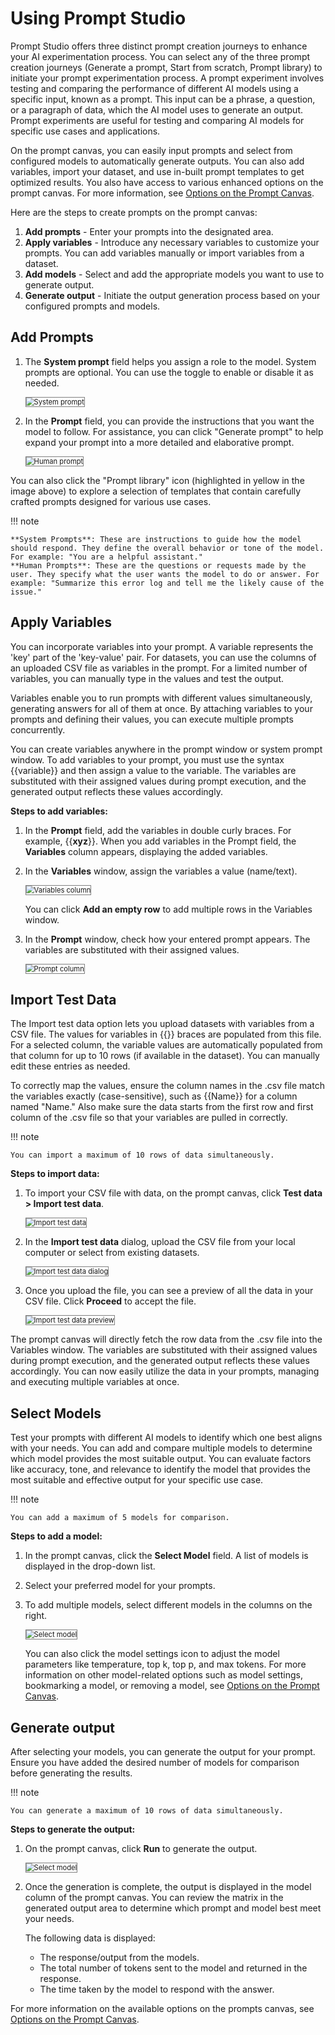 # Using Prompt Studio

Prompt Studio offers three distinct prompt creation journeys to enhance your AI experimentation process. You can select any of the three prompt creation journeys (Generate a prompt, Start from scratch, Prompt library) to initiate your prompt experimentation process. A prompt experiment involves testing and comparing the performance of different AI models using a specific input, known as a prompt. This input can be a phrase, a question, or a paragraph of data, which the AI model uses to generate an output. Prompt experiments are useful for testing and comparing AI models for specific use cases and applications.

On the prompt canvas, you can easily input prompts and select from configured models to automatically generate outputs. You can also add variables, import your dataset, and use in-built prompt templates to get optimized results. You also have access to various enhanced options on the prompt canvas. For more information, see [Options on the Prompt Canvas](../playground/options-prompt-canvas.md).

Here are the steps to create prompts on the prompt canvas:

1. **Add prompts** - Enter your prompts into the designated area.
2. **Apply variables** - Introduce any necessary variables to customize your prompts. You can add variables manually or import variables from a dataset.
3. **Add models** - Select and add the appropriate models you want to use to generate output.
4. **Generate output** - Initiate the output generation process based on your configured prompts and models.


## Add Prompts

1. The **System prompt** field helps you assign a role to the model. 
System prompts are optional. You can use the toggle to enable or disable it as needed.

    <img src="../images/promptcanvas-systemprompt.png" alt="System prompt" title="System prompt" style="border: 1px solid gray; zoom:80%;">
	
2. In the **Prompt** field, you can provide the instructions that you want the model to follow.
For assistance, you can click "Generate prompt" to help expand your prompt into a more detailed and elaborative prompt.  

    <img src="../images/promptcanvas_human_prompt.png" alt="Human prompt" title="Human prompt" style="border: 1px solid gray; zoom:80%;">
 
You can also click the "Prompt library" icon (highlighted in yellow in the image above) to explore a selection of templates that contain carefully crafted prompts designed for various use cases.

!!! note

    **System Prompts**: These are instructions to guide how the model should respond. They define the overall behavior or tone of the model. For example: "You are a helpful assistant."   
    **Human Prompts**: These are the questions or requests made by the user. They specify what the user wants the model to do or answer. For example: "Summarize this error log and tell me the likely cause of the issue."

## Apply Variables

You can incorporate variables into your prompt. A variable represents the 'key' part of the 'key-value' pair. For datasets, you can use the columns of an uploaded CSV file as variables in the prompt. For a limited number of variables, you can manually type in the values and test the output. 

Variables enable you to run prompts with different values simultaneously, generating answers for all of them at once. By attaching variables to your prompts and defining their values, you can execute multiple prompts concurrently.

You can create variables anywhere in the prompt window or system prompt window. To add variables to your prompt, you must use the syntax {{variable}} and then assign a value to the variable. The variables are substituted with their assigned values during prompt execution, and the generated output reflects these values accordingly.

**Steps to add variables:**

1. In the **Prompt** field, add the variables in double curly braces. For example, {{**xyz**}}.
When you add variables in the Prompt field, the **Variables** column appears, displaying the added variables.

2. In the **Variables** window, assign the variables a value (name/text).

    <img src="../images/promptcanvas_variable.png" alt="Variables column" title="Variables column" style="border: 1px solid gray; zoom:80%;">
 
    You can click **Add an empty row** to add multiple rows in the Variables window.

3. In the **Prompt** window, check how your entered prompt appears.
The variables are substituted with their assigned values.

    <img src="../images/prompt_window_example.png" alt="Prompt column" title="Prompt column" style="border: 1px solid gray; zoom:80%;">


## Import Test Data

The Import test data option lets you upload datasets with variables from a CSV file. The values for variables in {{}} braces are populated from this file. For a selected column, the variable values are automatically populated from that column for up to 10 rows (if available in the dataset). You can manually edit these entries as needed.

To correctly map the values, ensure the column names in the .csv file match the variables exactly (case-sensitive), such as {{Name}} for a column named "Name." Also make sure the data starts from the first row and first column of the .csv file so that your variables are pulled in correctly.

!!! note

    You can import a maximum of 10 rows of data simultaneously.

**Steps to import data:**

1. To import your CSV file with data, on the prompt canvas, click **Test data > Import test data**.

    <img src="../images/import_test_data_new.png" alt="Import test data" title="Import test data" style="border: 1px solid gray; zoom:80%;">

2. In the **Import test data** dialog, upload the CSV file from your local computer or select from existing datasets.

    <img src="../images/import_test_data.png" alt="Import test data dialog" title="Import test data dialog" style="border: 1px solid gray; zoom:80%;">

3. Once you upload the file, you can see a preview of all the data in your CSV file. Click **Proceed** to accept the file.

    <img src="../images/import_test_data_preview_example.png" alt="Import test data preview" title="Import test data preview" style="border: 1px solid gray; zoom:80%;">

The prompt canvas will directly fetch the row data from the .csv file into the Variables window. The variables are substituted with their assigned values during prompt execution, and the generated output reflects these values accordingly. You can now easily utilize the data in your prompts, managing and executing multiple variables at once.

## Select Models

Test your prompts with different AI models to identify which one best aligns with your  needs. You can add and compare multiple models to determine which model provides the most suitable output. You can evaluate factors like accuracy, tone, and relevance to identify the model that provides the most suitable and effective output for your specific use case.

!!! note

    You can add a maximum of 5 models for comparison.

**Steps to add a model:**

1. In the prompt canvas, click the **Select Model** field.
A list of models is displayed in the drop-down list.
2. Select your preferred model for your prompts.
3. To add multiple models, select different models in the columns on the right.

    <img src="../images/prompt_selectmodels_example.png" alt="Select model" title="Select model" style="border: 1px solid gray; zoom:80%;">

    You can also click the model settings icon to adjust the model parameters like temperature, top k, top p, and max tokens.
    For more information on other model-related options such as model settings, bookmarking a model, or removing a model, see [Options on the Prompt Canvas](../playground/options-prompt-canvas.md).


## Generate output

After selecting your models, you can generate the output for your prompt. Ensure you have added the desired number of models for comparison before generating the results.  
 
!!! note

    You can generate a maximum of 10 rows of data simultaneously.

**Steps to generate the output:**

1. On the prompt canvas, click **Run** to generate the output.

    <img src="../images/prompt_outputscreen_example.png" alt="Select model" title="Select model" style="border: 1px solid gray; zoom:80%;">

2. Once the generation is complete, the output is displayed in the model column of the prompt canvas. You can review the matrix in the generated output area to determine which prompt and model best meet your needs.

    The following data is displayed:
    
    * The response/output from the models.
    * The total number of tokens sent to the model and returned in the response.
    * The time taken by the model to respond with the answer.  

For more information on the available options on the prompts canvas, see [Options on the Prompt Canvas](../playground/options-prompt-canvas.md).

